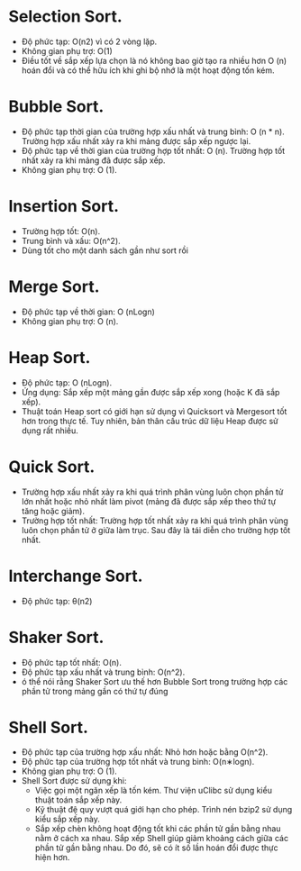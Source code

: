  # Selection Sort. 
 - Độ phức tạp: O(n2) vì có 2 vòng lặp.
 - Không gian phụ trợ: O(1)
 - Điều tốt về sắp xếp lựa chọn là nó không bao giờ tạo ra nhiều hơn O (n) hoán đổi và có thể hữu ích khi ghi bộ nhớ là một hoạt động tốn kém.
 # Bubble Sort.
 - Độ phức tạp thời gian của trường hợp xấu nhất và trung bình: O (n * n). Trường hợp xấu nhất xảy ra khi mảng được sắp xếp ngược lại.
 - Độ phức tạp về thời gian của trường hợp tốt nhất: O (n). Trường hợp tốt nhất xảy ra khi mảng đã được sắp xếp.
 - Không gian phụ trợ: O (1).
 # Insertion Sort.
 - Trường hợp tốt: O(n).
 - Trung bình và xấu: O(n^2).
 - Dùng tốt cho một danh sách gần như sort rồi
 # Merge Sort.
 - Độ phức tạp về thời gian: O (nLogn)
 - Không gian phụ trợ: O (n).
 # Heap Sort.
 - Độ phức tạp: O (nLogn).
 - Ứng dụng: Sắp xếp một mảng gần được sắp xếp xong (hoặc K đã sắp xếp).
 - Thuật toán Heap sort có giới hạn sử dụng vì Quicksort và Mergesort tốt hơn trong thực tế. Tuy nhiên, bản thân cấu trúc dữ liệu Heap được sử dụng rất nhiều.
 # Quick Sort.
  - Trường hợp xấu nhất xảy ra khi quá trình phân vùng luôn chọn phần tử lớn nhất hoặc nhỏ nhất làm pivot (mảng đã được sắp xếp theo thứ tự tăng hoặc giảm).
  - Trường hợp tốt nhất: Trường hợp tốt nhất xảy ra khi quá trình phân vùng luôn chọn phần tử ở giữa làm trục. Sau đây là tái diễn cho trường hợp tốt nhất.
 # Interchange Sort.
 - Độ phức tạp: θ(n2)
 # Shaker Sort.
 - Độ phức tạp tốt nhất: O(n).
 - Độ phức tạp xấu nhất và trung bình: O(n^2).
 - ó thể nói rằng Shaker Sort ưu thế hơn Bubble Sort trong trường hợp các phần tử trong mảng gần có thứ tự đúng
 # Shell Sort.
 - Độ phức tạp của trường hợp xấu nhất: Nhỏ hơn hoặc bằng O(n^2).
 - Độ phức tạp của trường hợp tốt nhất và trung bình: O(n∗logn).
 - Không gian phụ trợ: O (1).
 - Shell Sort được sử dụng khi:
   - Việc gọi một ngăn xếp là tốn kém. Thư viện uClibc sử dụng kiểu thuật toán sắp xếp này.
   - Kỹ thuật đệ quy vượt quá giới hạn cho phép. Trình nén bzip2 sử dụng kiểu sắp xếp này.
   - Sắp xếp chèn không hoạt động tốt khi các phần tử gần bằng nhau nằm ở cách xa nhau. Sắp xếp Shell giúp giảm khoảng cách giữa các phần tử gần bằng nhau. Do đó, sẽ có ít số lần hoán đổi được thực hiện hơn.
